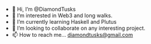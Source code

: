 - 👋 Hi, I’m @DiamondTusks
- 👀 I’m interested in Web3 and long walks.
- 🌱 I’m currently learning Haskell and Plutus
- 💞️ I’m looking to collaborate on any interesting project.
- 📫 How to reach me... diamondtusks@gmail.com

<!---
DiamondTusks/DiamondTusks is a ✨ special ✨ repository because its `README.md` (this file) appears on your GitHub profile.
You can click the Preview link to take a look at your changes.
--->
